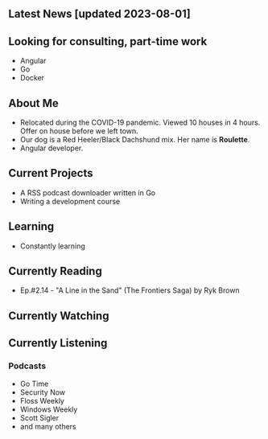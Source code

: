 ## Latest News [updated 2023-08-01]

## Looking for consulting, part-time work

- Angular
- Go
- Docker

## About Me

- Relocated during the COVID-19 pandemic. Viewed 10 houses in 4 hours. Offer on house before we left town.
- Our dog is a Red Heeler/Black Dachshund mix. Her name is **Roulette**.
- Angular developer.

## Current Projects

- A RSS podcast downloader written in Go
- Writing a development course

## Learning

- Constantly learning

## Currently Reading

- Ep.#2.14 - "A Line in the Sand" (The Frontiers Saga) by Ryk Brown

## Currently Watching

## Currently Listening

### Podcasts

- Go Time
- Security Now
- Floss Weekly
- Windows Weekly
- Scott Sigler
- and many others
